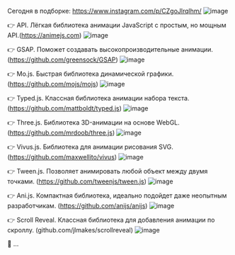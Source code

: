 Сегодня в подборке: https://www.instagram.com/p/CZgoJlrqlhm/
![image](https://user-images.githubusercontent.com/5388221/154018009-5ab5ae0a-29c3-4f8a-8837-73a254594518.png)

👉 API. Лёгкая библиотека анимации JavaScript с простым, но мощным API.(https://animejs.com)
![image](https://user-images.githubusercontent.com/5388221/154018067-1cce9923-d29c-4bd2-9ae8-a03ab4e7bee6.png)

👉 GSAP. Поможет создавать высокопроизводительные анимации. (https://github.com/greensock/GSAP)
![image](https://user-images.githubusercontent.com/5388221/154018113-2f847b6c-aade-4b44-8bcf-d8047f353072.png)

👉 Mo.js. Быстрая библиотека динамической графики. (https://github.com/mojs/mojs)
![image](https://user-images.githubusercontent.com/5388221/154018159-f04a8d40-c0da-4962-8ec6-f25f576b1941.png)

👉 Typed.js. Классная библиотека анимации набора текста. (https://github.com/mattboldt/typed.js)
![image](https://user-images.githubusercontent.com/5388221/154018200-88fc5c12-1a63-4472-ab5a-8b3d3669f3a8.png)

👉 Three.js. Библиотека 3D-анимации на основе WebGL. (https://github.com/mrdoob/three.js)
![image](https://user-images.githubusercontent.com/5388221/154018246-b7b7a7c0-d460-40d3-a799-2dfdecdd6072.png)

👉 Vivus.js. Библиотека для анимации рисования SVG. (https://github.com/maxwellito/vivus)
![image](https://user-images.githubusercontent.com/5388221/154018287-06635029-2869-43e4-ba89-538e3c230961.png)

👉 Tween.js. Позволяет анимировать любой объект между двумя точками. (https://github.com/tweenjs/tween.js)
![image](https://user-images.githubusercontent.com/5388221/154018328-44d9df13-adc5-46cf-8bc2-d38fecc23938.png)

👉 Ani.js. Компактная библиотека, идеально подойдет даже неопытным разработчикам. (https://github.com/anijs/anijs)
![image](https://user-images.githubusercontent.com/5388221/154018372-63fa73a3-9059-420a-b4cc-cb8c0cf1c02a.png)

👉 Scroll Reveal. Классная библиотека для добавления анимации по скроллу. (github.com/jlmakes/scrollreveal)
![image](https://user-images.githubusercontent.com/5388221/154018422-6f174ea0-2632-486e-85d3-30055eb2f1b6.png)

📌 ...
